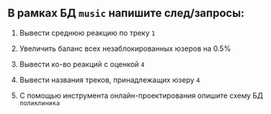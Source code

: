 ## В рамках БД `music` напишите след/запросы:

1. Вывести среднюю реакцию по треку `1`
2. Увеличить баланс всех незаблокированных юзеров на 0.5%
3. Вывести ко-во реакций с оценкой `4`
4. Вывести названия треков, принадлежащих юзеру `4`

5. С помощью инструмента онлайн-проектирования опишите схему БД `поликлиника`
